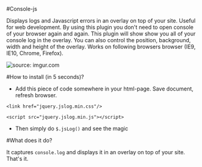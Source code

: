 #Console-js

Displays logs and Javascript errors in an overlay on top of your site. Useful for web development. By using this plugin you don't need to open console of your browser again and again. This plugin will show show you all of your console log in the overlay. You can also control the position, background, width and height of the overlay. Works on following browsers browser (IE9, IE10, Chrome, Firefox).

<img src="http://i.imgur.com/amuqb4jl.png" title="source: imgur.com" />

#How to install (in 5 seconds)?
- Add this piece of code somewhere in your html-page. Save document, refresh browser.

<pre><code>&lt;link href="jquery.jslog.min.css"/&gt;</code></pre>
<pre><code>&lt;script src="jquery.jslog.min.js"&gt;&lt;/script&gt;</code></pre>

- Then simply do ```$.jsLog()``` and see the magic

#What does it do?

It captures ```console.log``` and displays it in an overlay on top of your site. That's it.
